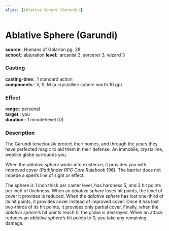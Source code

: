 ```yaml
---
alias: [Ablative Sphere (Garundi)]
---
```


# Ablative Sphere (Garundi) 

**source**:: Humans of Golarion pg. 28  
**school**:: abjuration
**level**:: arcanist 3, sorcerer 3, wizard 3

### Casting 

**casting-time**:: 1 standard action  
**components**:: V, S, M (a crystalline sphere worth 10 gp)

### Effect 

**range**:: personal  
**target**:: you  
**duration**:: 1 minute/level (D)

### Description 

The Garundi tenaciously protect their homes, and through the years they have perfected magic to aid them in their defense. An immobile, crystalline, weblike globe surrounds you.  
  
When the *ablative sphere* winks into existence, it provides you with improved cover (*Pathfinder RPG Core Rulebook* 196). The barrier does not impede a spell’s line of sight or effect.  
  
The sphere is 1 inch thick per caster level, has hardness 5, and 3 hit points per inch of thickness. When an *ablative sphere* loses hit points, the level of cover it provides is reduced. When the *ablative sphere* has lost one-third of its hit points, it provides cover instead of improved cover. Once it has lost two-thirds of its hit points, it provides only partial cover. Finally, when the *ablative sphere*’s hit points reach 0, the globe is destroyed. When an attack reduces an *ablative sphere*’s hit points to 0, you take any remaining damage.
